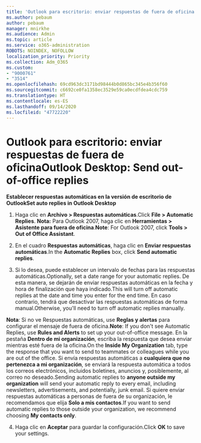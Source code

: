 ```yaml
---
title: 'Outlook para escritorio: enviar respuestas de fuera de oficina'
ms.author: pebaum
author: pebaum
manager: mnirkhe
ms.audience: Admin
ms.topic: article
ms.service: o365-administration
ROBOTS: NOINDEX, NOFOLLOW
localization_priority: Priority
ms.collection: Adm_O365
ms.custom:
- "9000761"
- "3514"
ms.openlocfilehash: 69cd963dc3171bd98444b0d865bc345e4b356f60
ms.sourcegitcommit: c6692ce0fa1358ec3529e59ca0ecdfdea4cdc759
ms.translationtype: HT
ms.contentlocale: es-ES
ms.lasthandoff: 09/14/2020
ms.locfileid: "47722220"
---
```

# <a name="outlook-desktop-send-out-of-office-replies"></a><span data-ttu-id="8980a-102">Outlook para escritorio: enviar respuestas de fuera de oficina</span><span class="sxs-lookup"><span data-stu-id="8980a-102">Outlook Desktop: Send out-of-office replies</span></span>

<span data-ttu-id="8980a-103">**Establecer respuestas automáticas en la versión de escritorio de Outlook**</span><span class="sxs-lookup"><span data-stu-id="8980a-103">**Set auto replies in Outlook Desktop**</span></span>

1. <span data-ttu-id="8980a-104">Haga clic en **Archivo > Respuestas automáticas**.</span><span class="sxs-lookup"><span data-stu-id="8980a-104">Click **File > Automatic Replies**.</span></span> <span data-ttu-id="8980a-105">**Nota:** Para Outlook 2007, haga clic en **Herramientas > Asistente para fuera de oficina**.</span><span class="sxs-lookup"><span data-stu-id="8980a-105">**Note**: For Outlook 2007, click **Tools > Out of Office Assistant**.</span></span>

2. <span data-ttu-id="8980a-106">En el cuadro **Respuestas automáticas**, haga clic en **Enviar respuestas automáticas**.</span><span class="sxs-lookup"><span data-stu-id="8980a-106">In the **Automatic Replies** box, click **Send automatic replies**.</span></span>

3. <span data-ttu-id="8980a-107">Si lo desea, puede establecer un intervalo de fechas para las respuestas automáticas.</span><span class="sxs-lookup"><span data-stu-id="8980a-107">Optionally, set a date range for your automatic replies.</span></span> <span data-ttu-id="8980a-108">De esta manera, se dejarán de enviar respuestas automáticas en la fecha y hora de finalización que haya indicado.</span><span class="sxs-lookup"><span data-stu-id="8980a-108">This will turn off automatic replies at the date and time you enter for the end time.</span></span> <span data-ttu-id="8980a-109">En caso contrario, tendrá que desactivar las respuestas automáticas de forma manual.</span><span class="sxs-lookup"><span data-stu-id="8980a-109">Otherwise, you'll need to turn off automatic replies manually.</span></span>

<span data-ttu-id="8980a-110">**Nota**: Si no ve Respuestas automáticas, use **Reglas y alertas** para configurar el mensaje de fuera de oficina.</span><span class="sxs-lookup"><span data-stu-id="8980a-110">**Note**: If you don't see Automatic Replies, use **Rules and Alerts** to set up your out-of-office message.</span></span> <span data-ttu-id="8980a-111">En la pestaña **Dentro de mi organización**, escriba la respuesta que desea enviar mientras esté fuera de la oficina.</span><span class="sxs-lookup"><span data-stu-id="8980a-111">On the **Inside My Organization** tab, type the response that you want to send to teammates or colleagues while you are out of the office.</span></span> <span data-ttu-id="8980a-112">Si envía respuestas automáticas a **cualquiera que no pertenezca a mi organización**, se enviará la respuesta automática a todos los correos electrónicos, incluidos boletines, anuncios y, posiblemente, al correo no deseado.</span><span class="sxs-lookup"><span data-stu-id="8980a-112">Sending automatic replies to **anyone outside my organization** will send your automatic reply to every email, including newsletters, advertisements, and potentially, junk email.</span></span> <span data-ttu-id="8980a-113">Si quiere enviar respuestas automáticas a personas de fuera de su organización, le recomendamos que elija **Solo a mis contactos**.</span><span class="sxs-lookup"><span data-stu-id="8980a-113">If you want to send automatic replies to those outside your organization, we recommend choosing **My contacts only**.</span></span>

4. <span data-ttu-id="8980a-114">Haga clic en **Aceptar** para guardar la configuración.</span><span class="sxs-lookup"><span data-stu-id="8980a-114">Click **OK** to save your settings.</span></span>
